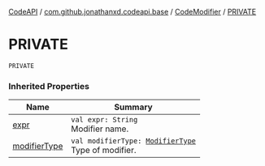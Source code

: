 [CodeAPI](../../index.md) / [com.github.jonathanxd.codeapi.base](../index.md) / [CodeModifier](index.md) / [PRIVATE](.)

# PRIVATE

`PRIVATE`

### Inherited Properties

| Name | Summary |
|---|---|
| [expr](expr.md) | `val expr: String`<br>Modifier name. |
| [modifierType](modifier-type.md) | `val modifierType: `[`ModifierType`](../-modifier-type/index.md)<br>Type of modifier. |
